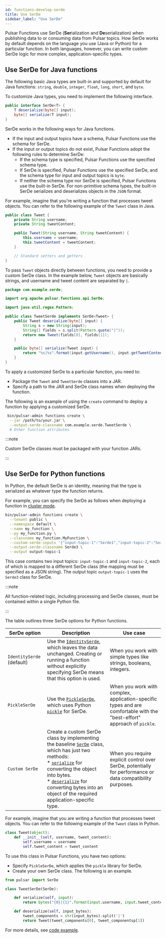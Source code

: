 ```yaml
---
id: functions-develop-serde
title: Use SerDe
sidebar_label: "Use SerDe"
---
```


Pulsar Functions use SerDe (**Ser**ialization and **De**serialization) when publishing data to or consuming data from Pulsar topics. How SerDe works by default depends on the language you use (Java or Python) for a particular function. In both languages, however, you can write custom SerDe logic for more complex, application-specific types.

## Use SerDe for Java functions

The following basic Java types are built-in and supported by default for Java functions: `string`, `double`, `integer`, `float`, `long`, `short`, and `byte`.

To customize Java types, you need to implement the following interface.

```java
public interface SerDe<T> {
    T deserialize(byte[] input);
    byte[] serialize(T input);
}
```

SerDe works in the following ways for Java functions.
- If the input and output topics have a schema, Pulsar Functions use the schema for SerDe.
- If the input or output topics do not exist, Pulsar Functions adopt the following rules to determine SerDe:
  - If the schema type is specified, Pulsar Functions use the specified schema type.
  - If SerDe is specified, Pulsar Functions use the specified SerDe, and the schema type for input and output topics is `byte`.
  - If neither the schema type nor SerDe is specified, Pulsar Functions use the built-in SerDe. For non-primitive schema types, the built-in SerDe serializes and deserializes objects in the `JSON` format. 

For example, imagine that you're writing a function that processes tweet objects. You can refer to the following example of the `Tweet` class in Java.

```java
public class Tweet {
    private String username;
    private String tweetContent;

    public Tweet(String username, String tweetContent) {
        this.username = username;
        this.tweetContent = tweetContent;
    }

    // Standard setters and getters
}
```

To pass `Tweet` objects directly between functions, you need to provide a custom SerDe class. In the example below, `Tweet` objects are basically strings, and username and tweet content are separated by `|`.

```java
package com.example.serde;

import org.apache.pulsar.functions.api.SerDe;

import java.util.regex.Pattern;

public class TweetSerde implements SerDe<Tweet> {
    public Tweet deserialize(byte[] input) {
        String s = new String(input);
        String[] fields = s.split(Pattern.quote("|"));
        return new Tweet(fields[0], fields[1]);
    }

    public byte[] serialize(Tweet input) {
        return "%s|%s".format(input.getUsername(), input.getTweetContent()).getBytes();
    }
}
```

To apply a customized SerDe to a particular function, you need to:
* Package the `Tweet` and `TweetSerde` classes into a JAR.
* Specify a path to the JAR and SerDe class names when deploying the function.

The following is an example of using the `create` command to deploy a function by applying a customized SerDe.

```bash
 bin/pulsar-admin functions create \
  --jar /path/to/your.jar \
  --output-serde-classname com.example.serde.TweetSerde \
  # Other function attributes
```

:::note

Custom SerDe classes must be packaged with your function JARs.

:::

## Use SerDe for Python functions

In Python, the default SerDe is an identity, meaning that the type is serialized as whatever type the function returns.

For example, you can specify the SerDe as follows when deploying a function in [cluster mode](functions-deploy-cluster.md). 

```bash
bin/pulsar-admin functions create \
  --tenant public \
  --namespace default \
  --name my_function \
  --py my_function.py \
  --classname my_function.MyFunction \
  --custom-serde-inputs '{"input-topic-1":"Serde1","input-topic-2":"Serde2"}' \
  --output-serde-classname Serde3 \
  --output output-topic-1
```

This case contains two input topics: `input-topic-1` and `input-topic-2`, each of which is mapped to a different SerDe class (the mapping must be specified as a JSON string). The output topic `output-topic-1` uses the `Serde3` class for SerDe. 

:::note

All function-related logic, including processing and SerDe classes, must be contained within a single Python file.

:::

The table outlines three SerDe options for Python functions.

| SerDe option | Description | Use case| 
| ------------|-----------|-----------| 
| `IdentitySerde` (default) | Use the [`IdentitySerde`](https://github.com/apache/pulsar/blob/master/pulsar-client-cpp/python/pulsar/functions/serde.py#L70), which leaves the data unchanged. Creating or running a function without explicitly specifying SerDe means that this option is used. | When you work with simple types like strings, booleans, integers.| 
| `PickleSerDe` | Use the [`PickleSerDe`](https://github.com/apache/pulsar/blob/master/pulsar-client-cpp/python/pulsar/functions/serde.py#L62), which uses Python [`pickle`](https://docs.python.org/3/library/pickle.html) for SerDe. | When you work with complex, application-specific types and are comfortable with the "best-effort" approach of `pickle`.| 
| `Custom SerDe` | Create a custom SerDe class by implementing the baseline [`SerDe`](https://github.com/apache/pulsar/blob/master/pulsar-client-cpp/python/pulsar/functions/serde.py#L50) class, which has just two methods:<br />* [`serialize`](https://github.com/apache/pulsar/blob/master/pulsar-client-cpp/python/pulsar/functions/serde.py#L53) for converting the object into bytes.<br />* [`deserialize`](https://github.com/apache/pulsar/blob/master/pulsar-client-cpp/python/pulsar/functions/serde.py#L58) for converting bytes into an object of the required application-specific type. | When you require explicit control over SerDe, potentially for performance or data compatibility purposes.| 

For example, imagine that you are writing a function that processes tweet objects. You can refer to the following example of the `Tweet` class in Python.

```python
class Tweet(object):
    def __init__(self, username, tweet_content):
        self.username = username
        self.tweet_content = tweet_content
```

To use this class in Pulsar Functions, you have two options:
* Specify `PickleSerDe`, which applies the `pickle` library for SerDe.
* Create your own SerDe class. The following is an example.

```python
from pulsar import SerDe

class TweetSerDe(SerDe):

    def serialize(self, input):
        return bytes("{0}|{1}".format(input.username, input.tweet_content))

    def deserialize(self, input_bytes):
        tweet_components = str(input_bytes).split('|')
        return Tweet(tweet_components[0], tweet_componentsp[1])
```

For more details, see [code example](https://github.com/apache/pulsar/blob/master/pulsar-functions/python-examples/custom_object_function.py).
